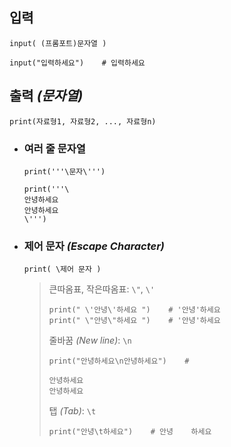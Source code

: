 ## 입력
`input( (프롬포트)문자열 )`
```angular2html
input("입력하세요")    # 입력하세요
```

## 출력 *(문자열)*
`print(자료형1, 자료형2, ..., 자료형n)`

+ ### 여러 줄 문자열
  `print('''\문자\''')`
  ```angular2html
  print('''\
  안녕하세요 
  안녕하세요
  \''')
  ```

+ ### 제어 문자 *(Escape Character)*
  `print( \제어 문자 )`
  
  >큰따옴표, 작은따옴표: `\"`, `\'`
  >```
  >print(" \'안녕\'하세요 ")    # '안녕'하세요
  >print(" \"안녕\"하세요 ")    # '안녕'하세요
  >```
  >
  >줄바꿈 *(New line)*: `\n`
  >```
  >print("안녕하세요\n안녕하세요")    #
  >
  >안녕하세요
  >안녕하세요
  >```
  >
  >탭 *(Tab)*: `\t`
  >```
  >print("안녕\t하세요")    # 안녕    하세요
  >```